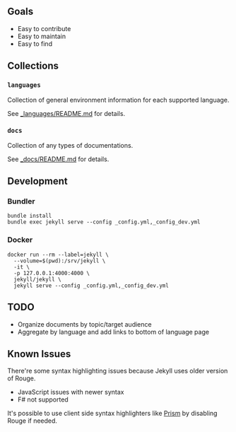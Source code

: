 ## Goals

- Easy to contribute
- Easy to maintain
- Easy to find


## Collections

### `languages`

Collection of general environment information for each supported language.

See [_languages/README.md](_languages/README.md) for details.

### `docs`

Collection of any types of documentations.

See [_docs/README.md](_docs/README.md) for details.


## Development

### Bundler

```
bundle install
bundle exec jekyll serve --config _config.yml,_config_dev.yml
```

### Docker

```
docker run --rm --label=jekyll \
  --volume=$(pwd):/srv/jekyll \
  -it \
  -p 127.0.0.1:4000:4000 \
  jekyll/jekyll \
  jekyll serve --config _config.yml,_config_dev.yml
```

## TODO


- Organize documents by topic/target audience
- Aggregate by language and add links to bottom of language page


## Known Issues

There're some syntax highlighting issues because Jekyll uses older version of Rouge.

- JavaScript issues with newer syntax
- F# not supported

It's possible to use client side syntax highlighters like
[Prism](http://prismjs.com/examples.html) by disabling Rouge if needed.
